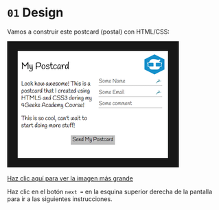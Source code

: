 
# `01` Design

Vamos a construir este postcard (postal) con HTML/CSS:

![Poscard Preview](../../assets/thumb.png?raw=true)

[Haz clic aquí para ver la imagen más grande](../../assets/preview.png?raw=true)

Haz clic en el botón `next ➡` en la esquina superior derecha de la pantalla para ir a las siguientes instrucciones. 